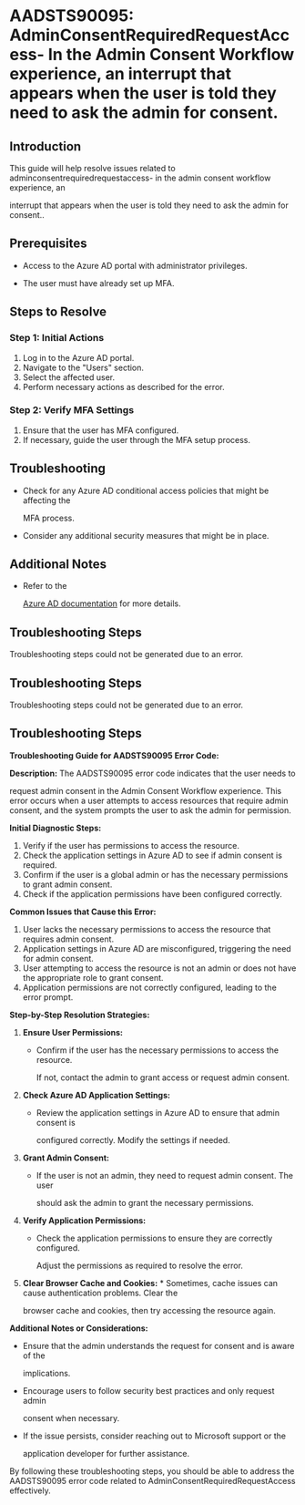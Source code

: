 
# AADSTS90095: AdminConsentRequiredRequestAccess- In the Admin Consent Workflow experience, an interrupt that appears when the user is told they need to ask the admin for consent.


## Introduction

This guide will help resolve issues related to
adminconsentrequiredrequestaccess- in the admin consent workflow experience, an

interrupt that appears when the user is told they need to ask the admin for
consent..


## Prerequisites


* Access to the Azure AD portal with administrator privileges.

* The user must have already set up MFA.


## Steps to Resolve


### Step 1: Initial Actions

1. Log in to the Azure AD portal.
2. Navigate to the "Users" section.
3. Select the affected user.
4. Perform necessary actions as described for the error.


### Step 2: Verify MFA Settings

1. Ensure that the user has MFA configured.
2. If necessary, guide the user through the MFA setup process.


## Troubleshooting


* Check for any Azure AD conditional access policies that might be affecting the

  MFA process.

* Consider any additional security measures that might be in place.


## Additional Notes


* Refer to the

  [Azure AD 
documentation](https://learn.microsoft.com/en-us/azure/active-directory/)
  for more details.


## Troubleshooting Steps

Troubleshooting steps could not be generated due to an error.


## Troubleshooting Steps

Troubleshooting steps could not be generated due to an error.


## Troubleshooting Steps

**Troubleshooting Guide for AADSTS90095 Error Code:**

**Description:** The AADSTS90095 error code indicates that the user needs to

request admin consent in the Admin Consent Workflow experience. This error
occurs when a user attempts to access resources that require admin consent, and
the system prompts the user to ask the admin for permission.

**Initial Diagnostic Steps:** 

1. Verify if the user has permissions to access the resource.
2. Check the application settings in Azure AD to see if admin consent is
   required.
3. Confirm if the user is a global admin or has the necessary permissions to
   grant admin consent.
4. Check if the application permissions have been configured correctly.

**Common Issues that Cause this Error:** 

1. User lacks the necessary permissions to access the resource that requires
   admin consent.
2. Application settings in Azure AD are misconfigured, triggering the need for
   admin consent.
3. User attempting to access the resource is not an admin or does not have the
   appropriate role to grant consent.
4. Application permissions are not correctly configured, leading to the error
   prompt.

**Step-by-Step Resolution Strategies:** 

1. **Ensure User Permissions:** 

   * Confirm if the user has the necessary permissions to access the resource.

     If not, contact the admin to grant access or request admin consent.

2. **Check Azure AD Application Settings:** 

   * Review the application settings in Azure AD to ensure that admin consent is

     configured correctly. Modify the settings if needed.

3. **Grant Admin Consent:** 

   * If the user is not an admin, they need to request admin consent. The user

     should ask the admin to grant the necessary permissions.

4. **Verify Application Permissions:** 

   * Check the application permissions to ensure they are correctly configured.

     Adjust the permissions as required to resolve the error.

5. **Clear Browser Cache and Cookies:**    * Sometimes, cache issues can cause 
authentication problems. Clear the

     browser cache and cookies, then try accessing the resource again.

**Additional Notes or Considerations:**


* Ensure that the admin understands the request for consent and is aware of the

  implications.

* Encourage users to follow security best practices and only request admin

  consent when necessary.

* If the issue persists, consider reaching out to Microsoft support or the

  application developer for further assistance.

By following these troubleshooting steps, you should be able to address the
AADSTS90095 error code related to AdminConsentRequiredRequestAccess effectively.